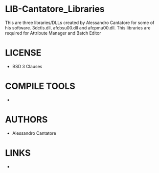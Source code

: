 # LIB-Cantatore_Libraries
This are three libraries/DLLs created by Alessandro Cantatore for some of his software. 3dctls.dll, afcbsu00.dll and afcpmu00.dll. This libraries are required for Attribute Manager and Batch Editor

LICENSE
===============
* BSD 3 Clauses

COMPILE TOOLS
===============
* 
 
AUTHORS
===============
* Alessandro Cantatore

LINKS
===============
* 
